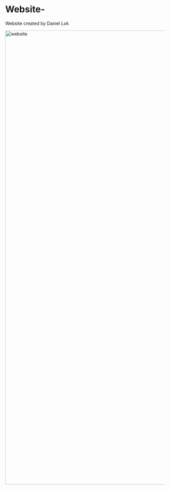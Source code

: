 # Website-
Website created by Daniel Lok

<img width="1434" alt="website" src="https://user-images.githubusercontent.com/31945972/50536763-d793e480-0b25-11e9-8565-70af8dbd4d64.png">
